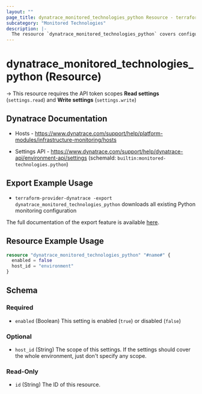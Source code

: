 ```yaml
---
layout: ""
page_title: dynatrace_monitored_technologies_python Resource - terraform-provider-dynatrace"
subcategory: "Monitored Technologies"
description: |-
  The resource `dynatrace_monitored_technologies_python` covers configuration to enable/disable Python monitoring
---
```


# dynatrace_monitored_technologies_python (Resource)

-> This resource requires the API token scopes **Read settings** (`settings.read`) and **Write settings** (`settings.write`)

## Dynatrace Documentation

- Hosts - https://www.dynatrace.com/support/help/platform-modules/infrastructure-monitoring/hosts

- Settings API - https://www.dynatrace.com/support/help/dynatrace-api/environment-api/settings (schemaId: `builtin:monitored-technologies.python`)

## Export Example Usage

- `terraform-provider-dynatrace -export dynatrace_monitored_technologies_python` downloads all existing Python monitoring configuration

The full documentation of the export feature is available [here](https://dt-url.net/h203qmc).

## Resource Example Usage

```terraform
resource "dynatrace_monitored_technologies_python" "#name#" {
  enabled = false
  host_id = "environment"
}
```

<!-- schema generated by tfplugindocs -->
## Schema

### Required

- `enabled` (Boolean) This setting is enabled (`true`) or disabled (`false`)

### Optional

- `host_id` (String) The scope of this settings. If the settings should cover the whole environment, just don't specify any scope.

### Read-Only

- `id` (String) The ID of this resource.
 